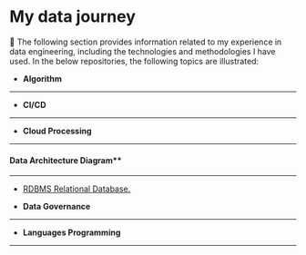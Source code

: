 # My data journey
💫 The following section provides information related to my experience in data engineering, including the technologies and methodologies I have used. In the below repositories, the following topics are illustrated:

* **Algorithm**
---

   
* **CI/CD**
---

   
* **Cloud Processing**
---

#### Data Architecture Diagram**
---
  * [RDBMS Relational Database.](https://github.com/nicolascorchuelo/portfolio/blob/main/data_architecture_diagram/README.md)

  
* **Data Governance**
---

  
* **Languages Programming**
---
